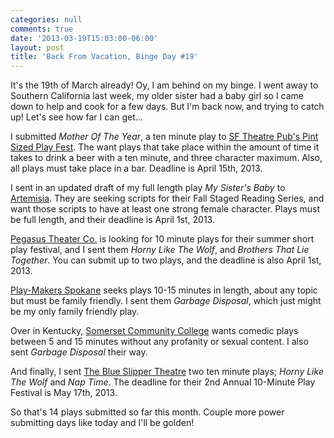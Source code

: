 ```yaml
---
categories: null
comments: true
date: '2013-03-19T15:03:00-06:00'
layout: post
title: 'Back From Vacation, Binge Day #19'
---
```


It's the 19th of March already! Oy, I am behind on my binge. I went away to Southern California last week, my older sister had a baby girl so I came down to help and cook for a few days. But I'm back now, and trying to catch up! Let's see how far I can get...

I submitted *Mother Of The Year*, a ten minute play to [SF Theatre Pub's Pint Sized Play Fest](http://sftheaterpub.wordpress.com/category/shows/pint-sized-plays/). The want plays that take place within the amount of time it takes to drink a beer with a ten minute, and three character maximum. Also, all plays must take place in a bar. Deadline is April 15th, 2013.

I sent in an updated draft of my full length play *My Sister's Baby* to [Artemisia](http://www.artemisiatheatre.org/p/artemisia-calls-for-submissions-2013.html). They are seeking scripts for their Fall Staged Reading Series, and want those scripts to have at least one strong female character. Plays must be full length, and their deadline is April 1st, 2013.

[Pegasus Theater Co.](http://www.pegasustheater.com/) is looking for 10 minute plays for their summer short play festival, and I sent them *Horny Like The Wolf*, and *Brothers That Lie Together*. You can submit up to two plays, and the deadline is also April 1st, 2013.

[Play-Makers Spokane](http://nycp.blogspot.com/2013/03/hit-run-vii.html) seeks plays 10-15 minutes in length, about any topic but must be family friendly. I sent them *Garbage Disposal*, which just might be my only family friendly play.

Over in Kentucky, [Somerset Community College](http://legacy.somerset.kctcs.edu/SRESOURCE_Theatre_Opportunities.html) wants comedic plays between 5 and 15 minutes without any profanity or sexual content. I also sent *Garbage Disposal* their way.

And finally, I sent [The Blue Slipper Theatre](http://blueslipper.com/) two ten minute plays; *Horny Like The Wolf* and *Nap Time*. The deadline for their 2nd Annual 10-Minute Play Festival is May 17th, 2013.

So that's 14 plays submitted so far this month. Couple more power submitting days like today and I'll be golden!